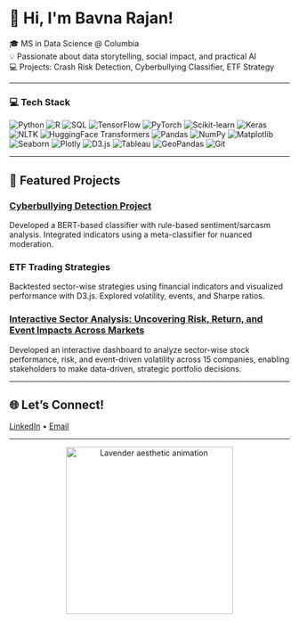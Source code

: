 # 🌸 Hi, I'm Bavna Rajan!

🎓 MS in Data Science @ Columbia  
💡 Passionate about data storytelling, social impact, and practical AI  
💻 Projects: Crash Risk Detection, Cyberbullying Classifier, ETF Strategy

---

### 💻 Tech Stack  

![Python](https://img.shields.io/badge/Python-%23b57edc.svg?style=for-the-badge&logo=python&logoColor=white) 
![R](https://img.shields.io/badge/R-%238e7cc3.svg?style=for-the-badge&logo=r&logoColor=white) 
![SQL](https://img.shields.io/badge/SQL-%23a593c2.svg?style=for-the-badge&logo=postgresql&logoColor=white) 
![TensorFlow](https://img.shields.io/badge/TensorFlow-%23f2c1d1.svg?style=for-the-badge&logo=tensorflow&logoColor=white) 
![PyTorch](https://img.shields.io/badge/PyTorch-%23eaeaea.svg?style=for-the-badge&logo=pytorch&logoColor=black) 
![Scikit-learn](https://img.shields.io/badge/Scikit--learn-%23b57edc.svg?style=for-the-badge&logo=scikit-learn&logoColor=white) 
![Keras](https://img.shields.io/badge/Keras-%238e7cc3.svg?style=for-the-badge&logo=keras&logoColor=white) 
![NLTK](https://img.shields.io/badge/NLTK-%23a593c2.svg?style=for-the-badge&logo=python&logoColor=white) 
![HuggingFace Transformers](https://img.shields.io/badge/HuggingFaceTransformers-%23d3bdf0.svg?style=for-the-badge&logo=huggingface&logoColor=black) 
![Pandas](https://img.shields.io/badge/Pandas-%23f5f5f5.svg?style=for-the-badge&logo=pandas&logoColor=black) 
![NumPy](https://img.shields.io/badge/NumPy-%23f2c1d1.svg?style=for-the-badge&logo=numpy&logoColor=black) 
![Matplotlib](https://img.shields.io/badge/Matplotlib-%23eaeaea.svg?style=for-the-badge&logo=matplotlib&logoColor=black) 
![Seaborn](https://img.shields.io/badge/Seaborn-%23b57edc.svg?style=for-the-badge&logo=python&logoColor=white) 
![Plotly](https://img.shields.io/badge/Plotly-%238e7cc3.svg?style=for-the-badge&logo=plotly&logoColor=white) 
![D3.js](https://img.shields.io/badge/D3.js-%23d3bdf0.svg?style=for-the-badge&logo=d3dotjs&logoColor=black) 
![Tableau](https://img.shields.io/badge/Tableau-%23f2c1d1.svg?style=for-the-badge&logo=powerbi&logoColor=black) 
![GeoPandas](https://img.shields.io/badge/GeoPandas-%23eaeaea.svg?style=for-the-badge&logo=python&logoColor=black) 
![Git](https://img.shields.io/badge/Git-%23b57edc.svg?style=for-the-badge&logo=git&logoColor=white)

---

## 📌 Featured Projects

### [Cyberbullying Detection Project](https://github.com/bavna0203/CyberBullyingDetection)
Developed a BERT-based classifier with rule-based sentiment/sarcasm analysis. Integrated indicators using a meta-classifier for nuanced moderation.

### ETF Trading Strategies  
Backtested sector-wise strategies using financial indicators and visualized performance with D3.js. Explored volatility, events, and Sharpe ratios.

### [Interactive Sector Analysis: Uncovering Risk, Return, and Event Impacts Across Markets](https://github.com/bavna0203/EDAVFinalProject)               
Developed an interactive dashboard to analyze sector-wise stock performance, risk, and event-driven volatility across 15 companies, enabling stakeholders to make data-driven, strategic portfolio decisions.

---

<!--## 📊 GitHub Stats

![Bavna's GitHub Stats](https://github-readme-stats.vercel.app/api?username=bavnarajan&show_icons=true&theme=graywhite)

-->
## 🌐 Let’s Connect!  
[LinkedIn](https://www.linkedin.com/in/bavna-rajan/) • [Email](br2794@columbia.edu)

---

<p align="center">
  <img src="https://media.giphy.com/media/L8K62iTDkzGX6/giphy.gif" width="300" alt="Lavender aesthetic animation" />
</p>

